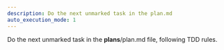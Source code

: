 ```yaml
---
description: Do the next unmarked task in the plan.md
auto_execution_mode: 1
---
```


Do the next unmarked task in the **plans**/plan.md file, following TDD rules.
